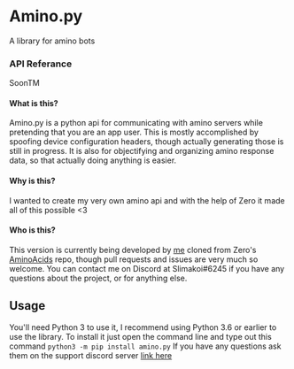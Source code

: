 # Amino.py
A library for amino bots

### API Referance
SoonTM

#### What is this?
Amino.py is a python api for communicating with amino servers while pretending that you are an app user. This is mostly accomplished by spoofing device configuration headers, though actually generating those is still in progress. It is also for objectifying and organizing amino response data, so that actually doing anything is easier.

#### Why is this?
I wanted to create my very own amino api and with the help of Zero it made all of this possible <3

#### Who is this?
This version is currently being developed by [me](https://github.com/Slimakoi) cloned from Zero's [AminoAcids](https://github.com/gastrodon/AminoAcids/) repo, though pull requests and issues are very much so welcome. You can contact me on Discord at Slimakoi#6245 if you have any questions about the project, or for anything else.

## Usage
You'll need Python 3 to use it, I recommend using Python 3.6 or earlier to use the library.
To install it just open the command line and type out this command `python3 -m pip install amino.py`
If you have any questions ask them on the support discord server [link here](https://discord.gg/EpseeX9)